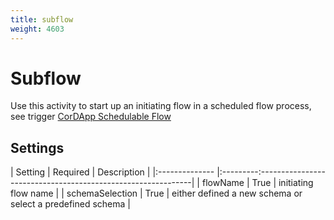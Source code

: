 ```yaml
---
title: subflow
weight: 4603
---
```


# Subflow
Use this activity to start up an initiating flow in a scheduled flow process, see trigger [CorDApp Schedulable Flow]( ../../trigger/schedulable/README.md)


## Settings
| Setting         | Required | Description                                                 |
|:--------------  |:---------:-------------------------------------------------------------|
| flowName        | True     |   initiating flow name                                      |
| schemaSelection | True     |   either defined a new schema or select a predefined schema |


